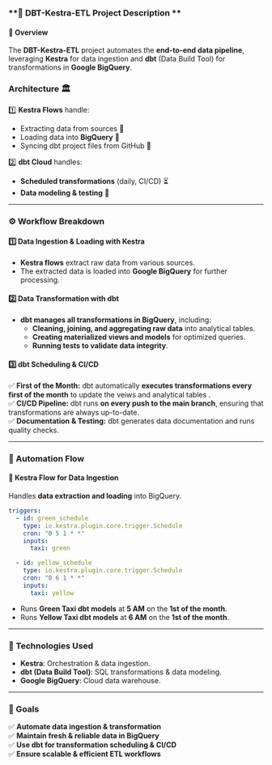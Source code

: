 ### **📌 DBT-Kestra-ETL Project Description **  

#### **🚀 Overview**  
The **DBT-Kestra-ETL** project automates the **end-to-end data pipeline**, leveraging **Kestra** for data ingestion and **dbt** (Data Build Tool) for transformations in **Google BigQuery**.  

### **Architecture** 🏛️  
1️⃣ **Kestra Flows** handle:  
   - Extracting data from sources 📂  
   - Loading data into **BigQuery** 🎯  
   - Syncing dbt project files from GitHub 🔄  

2️⃣ **dbt Cloud** handles:  
   - **Scheduled transformations** (daily, CI/CD) ⏳  
   - **Data modeling & testing** 🧪  

---

### **⚙️ Workflow Breakdown**  

#### **1️⃣ Data Ingestion & Loading with Kestra**
- **Kestra flows** extract raw data from various sources.  
- The extracted data is loaded into **Google BigQuery** for further processing.  

#### **2️⃣ Data Transformation with dbt**
- **dbt manages all transformations in BigQuery**, including:  
  - **Cleaning, joining, and aggregating raw data** into analytical tables.  
  - **Creating materialized views and models** for optimized queries.  
  - **Running tests to validate data integrity**.  

#### **3️⃣ dbt Scheduling & CI/CD**
✅ **First of the Month:** dbt automatically **executes transformations every first of the month** to update the veiws and analytical tables .  
✅ **CI/CD Pipeline:** dbt runs **on every push to the main branch**, ensuring that transformations are always up-to-date.  
✅ **Documentation & Testing:** dbt generates data documentation and runs quality checks.  

---

### **🔄 Automation Flow**  

#### **📌 Kestra Flow for Data Ingestion**
Handles **data extraction and loading** into BigQuery.    
```yaml
triggers:
  - id: green_schedule
    type: io.kestra.plugin.core.trigger.Schedule
    cron: "0 5 1 * *"
    inputs:
      taxi: green

  - id: yellow_schedule
    type: io.kestra.plugin.core.trigger.Schedule
    cron: "0 6 1 * *"
    inputs:
      taxi: yellow
```
- Runs **Green Taxi dbt models** at **5 AM** on the **1st of the month**.  
- Runs **Yellow Taxi dbt models** at **6 AM** on the **1st of the month**.

---

### **🚀 Technologies Used**
- **Kestra**: Orchestration & data ingestion.  
- **dbt (Data Build Tool)**: SQL transformations & data modeling.  
- **Google BigQuery**: Cloud data warehouse.  

---

### **🎯 Goals**
✅ **Automate data ingestion & transformation**  
✅ **Maintain fresh & reliable data in BigQuery**  
✅ **Use dbt for transformation scheduling & CI/CD**  
✅ **Ensure scalable & efficient ETL workflows**  
